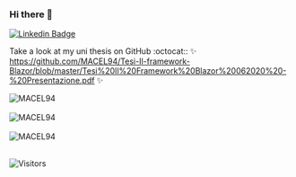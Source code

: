 ### Hi there 👋
[![Linkedin Badge](https://img.shields.io/badge/-Francesco%20Belacca-blue?style=flat&logo=Linkedin&logoColor=white&link=https://www.linkedin.com/in/francesco-belacca-dev/)](https://www.linkedin.com/in/francesco-belacca-dev/)


Take a look at my uni thesis on GitHub :octocat:: 
✨ https://github.com/MACEL94/Tesi-Il-framework-Blazor/blob/master/Tesi%20Il%20Framework%20Blazor%20062020%20-%20Presentazione.pdf ✨

<div>
  <img align="center" src="https://github-readme-stats.vercel.app/api?username=MACEL94&show_icons=true&theme=dark" alt="MACEL94" />
<div/>
<br />
  
<div>
  <img align="center" src="https://github-readme-stats.vercel.app/api/top-langs/?username=MACEL94&layout=compact&theme=dark" alt="MACEL94" />
<div/>
<br />

<div>
  <img src="https://github-readme-streak-stats.herokuapp.com/?user=MACEL94&theme=dark" alt="MACEL94" />
<div/>
<br />

![Visitors](https://api.visitorbadge.io/api/VisitorHit?user=MACEL94&repo=MACEL94&countColor=%237B1E7A)
